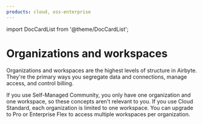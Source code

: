 ```yaml
---
products: cloud, oss-enterprise
---
```


import DocCardList from '@theme/DocCardList';

# Organizations and workspaces

Organizations and workspaces are the highest levels of structure in Airbyte. They're the primary ways you segregate data and connections, manage access, and control billing.

If you use Self-Managed Community, you only have one organization and one workspace, so these concepts aren't relevant to you. If you use Cloud Standard, each organization is limited to one workspace. You can upgrade to Pro or Enterprise Flex to access multiple workspaces per organization.

<DocCardList />
